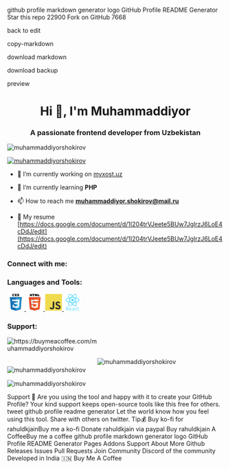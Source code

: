 github profile markdown generator logo
GitHub Profile README Generator
Star this repo
22900
Fork on GitHub
7668

back to edit

copy-markdown

download markdown

download backup

preview
<h1 align="center">Hi 👋, I'm Muhammaddiyor</h1>
<h3 align="center">A passionate frontend developer from Uzbekistan</h3>

<p align="left"> <img src="https://komarev.com/ghpvc/?username=muhammaddiyorshokirov&label=Profile%20views&color=0e75b6&style=flat" alt="muhammaddiyorshokirov" /> </p>

<p align="left"> <a href="https://github.com/ryo-ma/github-profile-trophy"><img src="https://github-profile-trophy.vercel.app/?username=muhammaddiyorshokirov" alt="muhammaddiyorshokirov" /></a> </p>

- 🔭 I’m currently working on [myxost.uz](https://myxost.uz/)

- 🌱 I’m currently learning **PHP**

- 📫 How to reach me **muhammaddiyor.shokirov@mail.ru**

- 📄 My resume [https://docs.google.com/document/d/1I204trVJeete5BUw7JglrzJ6LoE4cDdJ/edit](https://docs.google.com/document/d/1I204trVJeete5BUw7JglrzJ6LoE4cDdJ/edit)

<h3 align="left">Connect with me:</h3>
<p align="left">
</p>

<h3 align="left">Languages and Tools:</h3>
<p align="left"> <a href="https://www.w3schools.com/css/" target="_blank" rel="noreferrer"> <img src="https://raw.githubusercontent.com/devicons/devicon/master/icons/css3/css3-original-wordmark.svg" alt="css3" width="40" height="40"/> </a> <a href="https://www.w3.org/html/" target="_blank" rel="noreferrer"> <img src="https://raw.githubusercontent.com/devicons/devicon/master/icons/html5/html5-original-wordmark.svg" alt="html5" width="40" height="40"/> </a> <a href="https://developer.mozilla.org/en-US/docs/Web/JavaScript" target="_blank" rel="noreferrer"> <img src="https://raw.githubusercontent.com/devicons/devicon/master/icons/javascript/javascript-original.svg" alt="javascript" width="40" height="40"/> </a> <a href="https://reactjs.org/" target="_blank" rel="noreferrer"> <img src="https://raw.githubusercontent.com/devicons/devicon/master/icons/react/react-original-wordmark.svg" alt="react" width="40" height="40"/> </a> </p>

<h3 align="left">Support:</h3>
<p><a href="https://www.buymeacoffee.com/https://buymeacoffee.com/muhammaddiyorshokirov"> <img align="left" src="https://cdn.buymeacoffee.com/buttons/v2/default-yellow.png" height="50" width="210" alt="https://buymeacoffee.com/muhammaddiyorshokirov" /></a></p><br><br>

<p><img align="left" src="https://github-readme-stats.vercel.app/api/top-langs?username=muhammaddiyorshokirov&show_icons=true&locale=en&layout=compact" alt="muhammaddiyorshokirov" /></p>

<p>&nbsp;<img align="center" src="https://github-readme-stats.vercel.app/api?username=muhammaddiyorshokirov&show_icons=true&locale=en" alt="muhammaddiyorshokirov" /></p>

<p><img align="center" src="https://github-readme-streak-stats.herokuapp.com/?user=muhammaddiyorshokirov&" alt="muhammaddiyorshokirov" /></p>

Support 🙏
Are you using the tool and happy with it to create your GitHub Profile?
Your kind support keeps open-source tools like this free for others.
tweet github profile readme generator
Let the world know how you feel using this tool. Share with others on twitter.
Tip💰
Buy ko-fi for rahuldkjainBuy me a ko-fi
Donate rahuldkjain via paypal
Buy rahuldkjain A CoffeeBuy me a coffee
github profile markdown generator logo
GitHub Profile README Generator
Pages
Addons
Support
About
More
Github
Releases
Issues
Pull Requests
Join Community
Discord of the community
Developed in India 🇮🇳
Buy Me A Coffee

